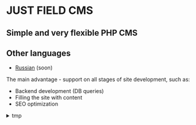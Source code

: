 # JUST FIELD CMS
## Simple and very flexible PHP CMS

## Other languages
- [Russian](./README.ru.md) (soon)

The main advantage - support on all stages of site development, such as:
- Backend development (DB queries)
- Filling the site with content
- SEO optimization

<details><summary>tmp</summary>

Проблемы:
- Формы
- Рекомендации товаров
- Создание товаров
- Создание событий
- Поиск (по группе и в целом)
- Мультиязычность полей
- Мультиязычность админки
- Создание типов групп полей (блог-пост, событие, товар)
- Использование разных типов групп внутри массива полей
- История изменений
- Дата изменения
- Кто изменил
- Аккаунты и роли
- Роль админа позволяет задавать тип отображения другим аккаунтам
- Типы отображения позволяют скрывать или запрещать редактировать поля и группы полей
- Импорт/экспорт состояния цмс



ТИПЫ ПОЛЕЙ:
```
Типы полей можно использовать друг в друге.

1. Поле
Базовый тип. Его нельзя удалить. Его нельзя изменять.

2. Картинка
Базовый тип. Нельзя удалить и менять. Дропдаун в админке. Выводиться картинка.

3. Файл
Базовый тип. Нельзя удалить и менять. Дропдаун в админке. Выводится имя файла и иконка.

4. Кастомны тип
Создаётся с помощью базовых типов. Можно группировать поля. Группа имеет фиксированную ширину и название. Всё поля в группе идут в колонку.
Название группы:
- поле
- картинка
- файл
```

</details>